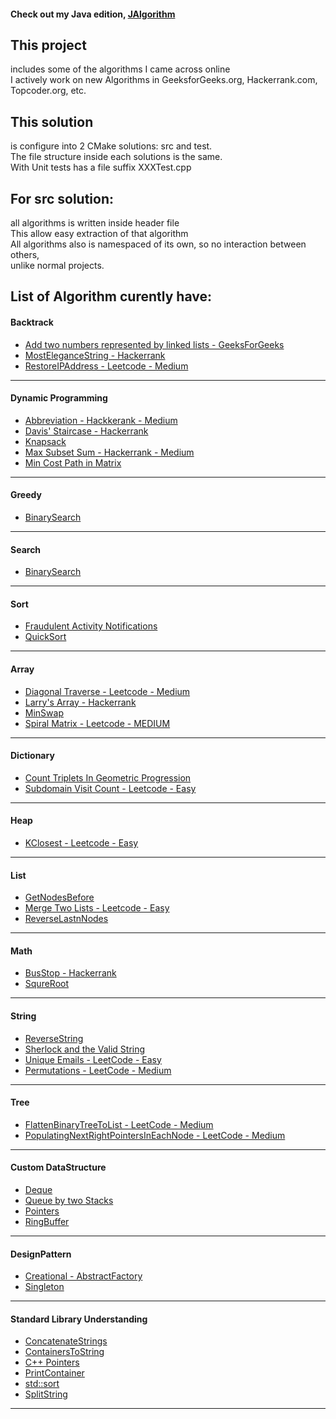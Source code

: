 #### Check out my Java edition, [JAlgorithm](https://github.com/jljacoblo/jalgorithm)

This project
------
includes some of the algorithms I came across online  
I actively work on new Algorithms in GeeksforGeeks.org, Hackerrank.com, Topcoder.org, etc.

This solution
------
is configure into 2 CMake solutions: src and test.  
The file structure inside each solutions is the same.  
With Unit tests has a file suffix XXXTest.cpp

For src solution:
------
all algorithms is written inside header file  
This allow easy extraction of that algorithm  
All algorithms also is namespaced of its own, so no interaction between others,  
unlike normal projects.

## List of Algorithm curently have:  

#### Backtrack  
* [Add two numbers represented by linked lists - GeeksForGeeks](https://github.com/jljacoblo/jalgorithmCPP/blob/master/src/AlgorithmBacktrack/AddTwoNumbers.h)
* [MostEleganceString - Hackerrank](https://github.com/jljacoblo/jalgorithmCPP/blob/master/src/AlgorithmBacktrack/MostEleganceString.h)
* [RestoreIPAddress - Leetcode - Medium](https://github.com/jljacoblo/jalgorithmCPP/blob/master/src/AlgorithmBacktrack/RestoreIPAddress.h)
***


#### Dynamic Programming  
* [Abbreviation - Hackkerank - Medium](https://github.com/jljacoblo/jalgorithmCPP/blob/master/src/Algorithm/DynamicProgramming/Abbreviation.h)
* [Davis' Staircase - Hackerrank](https://github.com/jljacoblo/jalgorithmCPP/blob/master/src/AlgorithmBacktrack/DavisStaircase.h)
* [Knapsack](https://github.com/jljacoblo/jalgorithmCPP/blob/master/src/Algorithm/DynamicProgramming/Knapsack.h)
* [Max Subset Sum - Hackerrank - Medium](https://github.com/jljacoblo/jalgorithmCPP/blob/master/src/Algorithm/DynamicProgramming/MaxSubsetSum.h)
* [Min Cost Path in Matrix](https://github.com/jljacoblo/jalgorithmCPP/blob/master/src/Algorithm/DynamicProgramming/MinCostPath.h)
***

#### Greedy  
* [BinarySearch](https://github.com/jljacoblo/jalgorithmCPP/blob/master/src/Algorithm/Search/BinarySearch.h)
***

#### Search  
* [BinarySearch](https://github.com/jljacoblo/jalgorithmCPP/blob/master/src/Algorithm/Search/BinarySearch.h)
***

#### Sort  
* [Fraudulent Activity Notifications](https://github.com/jljacoblo/jalgorithmCPP/blob/master/src/Algorithm/Sort/FraudulentActivityNotifications.h)
* [QuickSort](https://github.com/jljacoblo/jalgorithmCPP/blob/master/src/Algorithm/Sort/QuickSort.h)
***


#### Array  
* [Diagonal Traverse - Leetcode - Medium](https://github.com/jljacoblo/jalgorithmCPP/blob/master/src/Implementation/Array/DiagonalTraverse.h)
* [Larry's Array - Hackerrank](https://github.com/jljacoblo/jalgorithmCPP/blob/master/src/Implementation/Array/LarrysArray.h)
* [MinSwap](https://github.com/jljacoblo/jalgorithmCPP/blob/master/src/Implementation/Array/MinSwap.h)
* [Spiral Matrix - Leetcode - MEDIUM](https://github.com/jljacoblo/jalgorithmCPP/blob/master/src/Implementation/Array/SpiralMatrix.h)
***


#### Dictionary  
* [Count Triplets In Geometric Progression](https://github.com/jljacoblo/jalgorithmCPP/blob/master/src/Dictionary/CountTripletsGeometricProgression.h)
* [Subdomain Visit Count - Leetcode - Easy](https://github.com/jljacoblo/jalgorithmCPP/blob/master/src/Dictionary/SubdomainVisitCount.h)
***



#### Heap  
* [KClosest - Leetcode - Easy](https://github.com/jljacoblo/jalgorithmCPP/blob/master/src/Implementation/Heap/KClosest.h)
***

#### List  
* [GetNodesBefore](https://github.com/jljacoblo/jalgorithmCPP/blob/master/src/Implementation/List/GetNodesBefore.h)
* [Merge Two Lists - Leetcode - Easy](https://github.com/jljacoblo/jalgorithmCPP/blob/master/src/Implementation/List/MergeTwoList.h)
* [ReverseLastnNodes](https://github.com/jljacoblo/jalgorithmCPP/blob/master/src/Implementation/List/ReverseLastnNodes.h)
  
***

#### Math  
* [BusStop - Hackerrank](https://github.com/jljacoblo/jalgorithmCPP/blob/master/src/Implementation/Math/BusStop.h)
* [SqureRoot](https://github.com/jljacoblo/jalgorithmCPP/blob/master/src/Implementation/Math/SquareRoot.h)
***


#### String  
* [ReverseString](https://github.com/jljacoblo/jalgorithmCPP/blob/master/src/Implementation/String/ReverseString.h)
* [Sherlock and the Valid String](https://github.com/jljacoblo/jalgorithmCPP/blob/master/src/Implementation/String/SherlockValidString.h)
* [Unique Emails - LeetCode - Easy](https://github.com/jljacoblo/jalgorithmCPP/blob/master/src/Implementation/String/UniqueEmails.h)
* [Permutations - LeetCode - Medium](https://github.com/jljacoblo/jalgorithmCPP/blob/master/src/Implementation/String/Permutations.h)
***

#### Tree  
* [FlattenBinaryTreeToList - LeetCode - Medium](https://github.com/jljacoblo/jalgorithmCPP/blob/master/src/Implementation/Tree/FlattenBinaryTreeList.h)
* [PopulatingNextRightPointersInEachNode - LeetCode - Medium](https://github.com/jljacoblo/jalgorithmCPP/blob/master/src/Implementation/Tree/PopulatingNextRightPointersInEachNode.h)
***


#### Custom DataStructure  
* [Deque](https://github.com/jljacoblo/jalgorithmCPP/blob/master/src/DataStructure/Deque.h)  
* [Queue by two Stacks](https://github.com/jljacoblo/jalgorithmCPP/blob/master/src/DataStructure/QueueUsingTwoStack.h)  
* [Pointers](https://github.com/jljacoblo/jalgorithmCPP/blob/master/src/DataStructure/Pointers.h)  
* [RingBuffer](https://github.com/jljacoblo/jalgorithmCPP/blob/master/src/DataStructure/RingBuffer.h)  

***

#### DesignPattern  
* [Creational - AbstractFactory](https://github.com/jljacoblo/jalgorithmCPP/blob/master/src/DesignPattern/Creational/AbstractFactory.h)
* [Singleton](https://github.com/jljacoblo/jalgorithmCPP/blob/master/src/DesignPattern/Singleton.h)

***

#### Standard Library Understanding  
* [ConcatenateStrings](https://github.com/jljacoblo/jalgorithmCPP/blob/master/src/STLDuddle/ConcatenateStrings.h)
* [ContainersToString](https://github.com/jljacoblo/jalgorithmCPP/blob/master/src/STLDuddle/ContainersToString.h)
* [C++ Pointers](https://github.com/jljacoblo/jalgorithmCPP/blob/master/src/STLDuddle/Pointers.h)
* [PrintContainer](https://github.com/jljacoblo/jalgorithmCPP/blob/master/src/STLDuddle/PrintContainer.h)
* [std::sort](https://github.com/jljacoblo/jalgorithmCPP/blob/master/src/STLDuddle/Sort.h)
* [SplitString](https://github.com/jljacoblo/jalgorithmCPP/blob/master/src/STLDuddle/SplitString.h)
***

